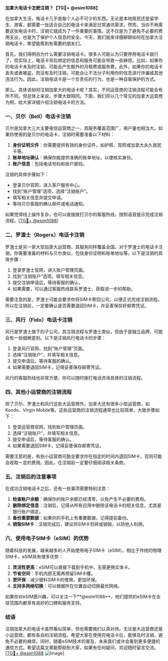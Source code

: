 **加拿大电话卡怎麽注销？【TG💪+ @esim1088】**

在加拿大生活，电话卡几乎是每个人必不可少的东西。无论是本地居民还是留学生、游客，都需要一张适合自己的电话卡来满足日常通讯需求。然而，当你不再需要这张电话卡时，注销它就成为了一件重要的事情。这不仅是为了避免不必要的费用支出，也是为了保护个人信息的安全。今天，我们就来详细聊聊如何在加拿大注销电话卡，希望能帮到有需要的朋友们。

首先，我们得明白为什么需要注销电话卡。很多人可能认为只要停用电话卡就行了，但实际上，电话卡背后绑定的信息和服务可能会导致一些麻烦。比如，如果你的电话卡未及时注销，可能会产生额外的月租费或服务费。此外，如果你的电话卡丢失或者被盗，而没有及时注销，可能会让不法分子利用你的信息进行诈骗或其他违法行为。因此，注销电话卡是一个负责任的行为，也是一种自我保护的方式。

那么，具体该如何注销加拿大的电话卡呢？其实，不同运营商的注销流程可能会有所不同，但总体上来说，步骤大致相同。下面，我们将以几个常见的加拿大运营商为例，给大家详细介绍注销电话卡的方法。

### **一、贝尔（Bell）电话卡注销**

贝尔是加拿大三大主要电信运营商之一，其服务覆盖范围广，用户量也相当大。如果你使用的是贝尔的电话卡，注销时需要准备以下材料：

1. **身份证明文件**：你需要提供有效的身份证件，如护照、驾照或加拿大永久居民卡等。
2. **账单地址确认**：确保你能提供准确的账单地址，以便核实身份。
3. **账户信息**：包括电话号码和账户密码。

注销的具体步骤如下：
- 登录贝尔官网，进入客户服务中心。
- 找到“账户管理”选项，选择“注销账户”。
- 填写相关信息并提交申请。
- 等待贝尔客服的确认邮件或电话通知。

如果觉得线上操作复杂，也可以直接拨打贝尔的客服热线，按照语音提示完成注销流程。[[TG💪+ @esim1088](https://t.me/s/esim1088)]

### **二、罗渣士（Rogers）电话卡注销**

罗渣士是另一家大型加拿大运营商，其服务同样覆盖全国。对于罗渣士的电话卡注销，你需要准备的材料与贝尔类似，包括身份证明和账单地址等。以下是注销的具体步骤：

1. 登录罗渣士官网，进入账户管理页面。
2. 找到“注销账户”选项，填写相关信息。
3. 提交注销申请后，等待客服的确认。
4. 如果需要，可以通过客服热线联系罗渣士，获取进一步的帮助。

需要注意的是，罗渣士可能会要求你将SIM卡寄回公司，以便正式完成注销流程。所以在注销前，一定要确认是否需要退回SIM卡，并妥善保存好邮寄凭证。

### **三、风行（Fido）电话卡注销**

风行是罗渣士旗下的子公司，其注销流程与罗渣士类似，但由于是独立品牌，可能会有一些细微差别。以下是注销风行电话卡的步骤：

1. 登录风行官网，找到“账户管理”页面。
2. 选择“注销账户”，并填写相关信息。
3. 提交申请后，等待客服的确认。
4. 如果需要退回SIM卡，记得妥善保存邮寄凭证。

风行的客服热线也非常方便，你可以随时拨打电话咨询具体的注销流程。

### **四、其他小运营商的注销流程**

除了贝尔、罗渣士和风行这些大运营商外，加拿大还有很多小型运营商，如Koodo、Virgin Mobile等。这些运营商的注销流程通常也比较简单，大致步骤如下：

1. 登录运营商官网，找到账户管理页面。
2. 选择“注销账户”，并填写相关信息。
3. 提交申请后，等待客服的确认。
4. 如果需要退回SIM卡，记得妥善保存邮寄凭证。

需要注意的是，有些小运营商可能会要求你在指定的时间内退回SIM卡，否则可能会收取一定的费用。因此，在注销前一定要仔细阅读相关条款。

### **五、注销后的注意事项**

在成功注销电话卡之后，还有一些事项需要特别注意：

1. **检查账户余额**：确保你的账户余额已经清零，以免产生不必要的费用。
2. **删除绑定信息**：注销后，记得从所有应用中删除该电话卡的相关信息，尤其是银行账户绑定。
3. **备份重要数据**：如果你的手机上有重要数据，记得提前备份。
4. **销毁SIM卡**：注销完成后，建议将SIM卡剪碎或销毁，以防他人利用。

### **六、使用电子SIM卡（eSIM）的优势**

随着科技的发展，越来越多的人开始使用电子SIM卡（eSIM）。相比于传统的物理SIM卡，eSIM具有很多优势：

1. **灵活性更高**：eSIM可以直接下载到手机中，无需更换实体卡。
2. **节省空间**：手机内部无需再预留SIM卡槽。
3. **更环保**：减少塑料SIM卡的使用，更加环保。
4. **支持多网络切换**：可以根据所在位置自动切换最优网络。

如果你对eSIM感兴趣，可以关注一下**@esim1088**，他们提供的eSIM卡在全球范围内都享有良好的口碑和服务支持。

### **结语**

注销加拿大的电话卡虽然看似简单，但也需要我们认真对待。无论是大运营商还是小运营商，都有各自的注销流程。希望大家在使用完电话卡后，能够及时注销，避免不必要的麻烦。同时，随着eSIM技术的普及，未来我们或许会看到更多便捷的通信方式。希望这篇文章能帮助到大家，如果有任何疑问，欢迎随时留言交流。[[TG💪+ @esim1088](https://t.me/s/esim1088) ![Image](https://i.postimg.cc/4NQfJmqS/Snipaste-2025-05-13-00-14-12.png)]